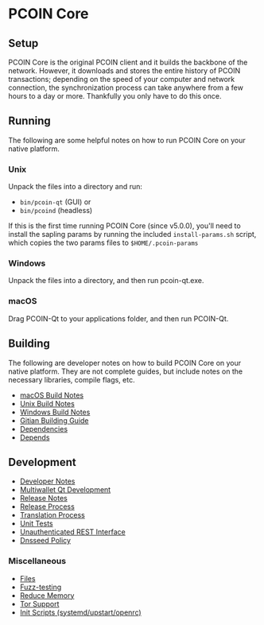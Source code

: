 # PCOIN Core

## Setup

PCOIN Core is the original PCOIN client and it builds the backbone of the network. However, it downloads and stores the entire history of PCOIN transactions; depending on the speed of your computer and network connection, the synchronization process can take anywhere from a few hours to a day or more. Thankfully you only have to do this once.

## Running

The following are some helpful notes on how to run PCOIN Core on your native platform.

### Unix

Unpack the files into a directory and run:

- `bin/pcoin-qt` (GUI) or
- `bin/pcoind` (headless)

If this is the first time running PCOIN Core (since v5.0.0), you'll need to install the sapling params by running the included `install-params.sh` script, which copies the two params files to `$HOME/.pcoin-params`

### Windows

Unpack the files into a directory, and then run pcoin-qt.exe.

### macOS

Drag PCOIN-Qt to your applications folder, and then run PCOIN-Qt.

## Building

The following are developer notes on how to build PCOIN Core on your native platform. They are not complete guides, but include notes on the necessary libraries, compile flags, etc.

- [macOS Build Notes](./Building/build-osx.md)
- [Unix Build Notes](./Building/build-unix.md)
- [Windows Build Notes](./Building/build-windows.md)
- [Gitian Building Guide](./Building/gitian-building/)
- [Dependencies](./Building/dependencies.md)
- [Depends](./Building/depends.md)

## Development

- [Developer Notes](./Development/developer-notes.md)
- [Multiwallet Qt Development](./Development/multiwallet-qt.md)
- [Release Notes](./Development/release-notes.md)
- [Release Process](./Development/release-process.md)
- [Translation Process](./Development/translation_process.md)
- [Unit Tests](./Development/unit-tests.md)
- [Unauthenticated REST Interface](./Development/REST-interface.md)
- [Dnsseed Policy](./Development/dnsseed-policy.md)

### Miscellaneous

- [Files](./Miscellaneous/files.md)
- [Fuzz-testing](./Miscellaneous/fuzzing.md)
- [Reduce Memory](./Miscellaneous/reduce-memory.md)
- [Tor Support](./Miscellaneous/tor.md)
- [Init Scripts (systemd/upstart/openrc)](./Miscellaneous/init.md)
